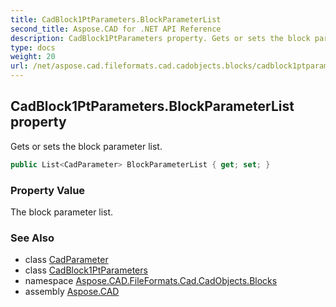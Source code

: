 ```yaml
---
title: CadBlock1PtParameters.BlockParameterList
second_title: Aspose.CAD for .NET API Reference
description: CadBlock1PtParameters property. Gets or sets the block parameter list
type: docs
weight: 20
url: /net/aspose.cad.fileformats.cad.cadobjects.blocks/cadblock1ptparameters/blockparameterlist/
---
```

## CadBlock1PtParameters.BlockParameterList property

Gets or sets the block parameter list.

```csharp
public List<CadParameter> BlockParameterList { get; set; }
```

### Property Value

The block parameter list.

### See Also

* class [CadParameter](../../../aspose.cad.fileformats.cad.cadparameters/cadparameter/)
* class [CadBlock1PtParameters](../)
* namespace [Aspose.CAD.FileFormats.Cad.CadObjects.Blocks](../../cadblock1ptparameters/)
* assembly [Aspose.CAD](../../../)


